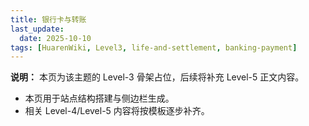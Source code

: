 ```yaml
---
title: 银行卡与转账
last_update:
  date: 2025-10-10
tags: [HuarenWiki, Level3, life-and-settlement, banking-payment]
---
```

**说明：** 本页为该主题的 Level-3 骨架占位，后续将补充 Level-5 正文内容。

- 本页用于站点结构搭建与侧边栏生成。
- 相关 Level-4/Level-5 内容将按模板逐步补齐。

